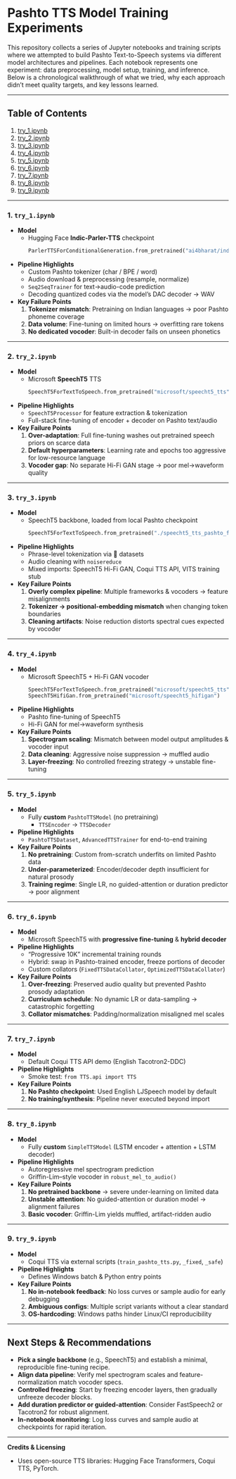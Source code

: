 # Pashto TTS Model Training Experiments

This repository collects a series of Jupyter notebooks and training scripts where we attempted to build Pashto Text-to-Speech systems via different model architectures and pipelines. Each notebook represents one experiment: data preprocessing, model setup, training, and inference. Below is a chronological walkthrough of what we tried, why each approach didn’t meet quality targets, and key lessons learned.

---

## Table of Contents

1. [try_1.ipynb](#1-try_1ipynb)  
2. [try_2.ipynb](#2-try_2ipynb)  
3. [try_3.ipynb](#3-try_3ipynb)  
4. [try_4.ipynb](#4-try_4ipynb)  
5. [try_5.ipynb](#5-try_5ipynb)  
6. [try_6.ipynb](#6-try_6ipynb)  
7. [try_7.ipynb](#7-try_7ipynb)  
8. [try_8.ipynb](#8-try_8ipynb)  
9. [try_9.ipynb](#9-try_9ipynb)

---

### 1. `try_1.ipynb`

- **Model**  
  - Hugging Face **Indic-Parler-TTS** checkpoint  
    ```python
    ParlerTTSForConditionalGeneration.from_pretrained("ai4bharat/indic-parler-tts")
    ```
- **Pipeline Highlights**  
  - Custom Pashto tokenizer (char / BPE / word)  
  - Audio download & preprocessing (resample, normalize)  
  - `Seq2SeqTrainer` for text→audio-code prediction  
  - Decoding quantized codes via the model’s DAC decoder → WAV  
- **Key Failure Points**  
  1. **Tokenizer mismatch**: Pretraining on Indian languages → poor Pashto phoneme coverage  
  2. **Data volume**: Fine-tuning on limited hours → overfitting rare tokens  
  3. **No dedicated vocoder**: Built-in decoder fails on unseen phonetics  

---

### 2. `try_2.ipynb`

- **Model**  
  - Microsoft **SpeechT5** TTS  
    ```python
    SpeechT5ForTextToSpeech.from_pretrained("microsoft/speecht5_tts")
    ```
- **Pipeline Highlights**  
  - `SpeechT5Processor` for feature extraction & tokenization  
  - Full-stack fine-tuning of encoder + decoder on Pashto text/audio  
- **Key Failure Points**  
  1. **Over-adaptation**: Full fine-tuning washes out pretrained speech priors on scarce data  
  2. **Default hyperparameters**: Learning rate and epochs too aggressive for low-resource language  
  3. **Vocoder gap**: No separate Hi-Fi GAN stage → poor mel→waveform quality  

---

### 3. `try_3.ipynb`

- **Model**  
  - SpeechT5 backbone, loaded from local Pashto checkpoint  
    ```python
    SpeechT5ForTextToSpeech.from_pretrained("./speecht5_tts_pashto_final")
    ```
- **Pipeline Highlights**  
  - Phrase-level tokenization via 🤗 datasets  
  - Audio cleaning with `noisereduce`  
  - Mixed imports: SpeechT5 Hi-Fi GAN, Coqui TTS API, VITS training stub  
- **Key Failure Points**  
  1. **Overly complex pipeline**: Multiple frameworks & vocoders → feature misalignments  
  2. **Tokenizer → positional-embedding mismatch** when changing token boundaries  
  3. **Cleaning artifacts**: Noise reduction distorts spectral cues expected by vocoder  

---

### 4. `try_4.ipynb`

- **Model**  
  - Microsoft SpeechT5 + Hi-Fi GAN vocoder  
    ```python
    SpeechT5ForTextToSpeech.from_pretrained("microsoft/speecht5_tts")
    SpeechT5HifiGan.from_pretrained("microsoft/speecht5_hifigan")
    ```
- **Pipeline Highlights**  
  - Pashto fine-tuning of SpeechT5  
  - Hi-Fi GAN for mel→waveform synthesis  
- **Key Failure Points**  
  1. **Spectrogram scaling**: Mismatch between model output amplitudes & vocoder input  
  2. **Data cleaning**: Aggressive noise suppression → muffled audio  
  3. **Layer-freezing**: No controlled freezing strategy → unstable fine-tuning  

---

### 5. `try_5.ipynb`

- **Model**  
  - Fully **custom** `PashtoTTSModel` (no pretraining)  
    - `TTSEncoder` → `TTSDecoder`
- **Pipeline Highlights**  
  - `PashtoTTSDataset`, `AdvancedTTSTrainer` for end-to-end training  
- **Key Failure Points**  
  1. **No pretraining**: Custom from-scratch underfits on limited Pashto data  
  2. **Under-parameterized**: Encoder/decoder depth insufficient for natural prosody  
  3. **Training regime**: Single LR, no guided-attention or duration predictor → poor alignment  

---

### 6. `try_6.ipynb`

- **Model**  
  - Microsoft SpeechT5 with **progressive fine-tuning** & **hybrid decoder**  
- **Pipeline Highlights**  
  - “Progressive 10K” incremental training rounds  
  - Hybrid: swap in Pashto-trained encoder, freeze portions of decoder  
  - Custom collators (`FixedTTSDataCollator`, `OptimizedTTSDataCollator`)  
- **Key Failure Points**  
  1. **Over-freezing**: Preserved audio quality but prevented Pashto prosody adaptation  
  2. **Curriculum schedule**: No dynamic LR or data-sampling → catastrophic forgetting  
  3. **Collator mismatches**: Padding/normalization misaligned mel scales  

---

### 7. `try_7.ipynb`

- **Model**  
  - Default Coqui TTS API demo (English Tacotron2-DDC)  
- **Pipeline Highlights**  
  - Smoke test: `from TTS.api import TTS`  
- **Key Failure Points**  
  1. **No Pashto checkpoint**: Used English LJSpeech model by default  
  2. **No training/synthesis**: Pipeline never executed beyond import  

---

### 8. `try_8.ipynb`

- **Model**  
  - Fully **custom** `SimpleTTSModel` (LSTM encoder + attention + LSTM decoder)  
- **Pipeline Highlights**  
  - Autoregressive mel spectrogram prediction  
  - Griffin-Lim–style vocoder in `robust_mel_to_audio()`  
- **Key Failure Points**  
  1. **No pretrained backbone** → severe under-learning on limited data  
  2. **Unstable attention**: No guided-attention or duration model → alignment failures  
  3. **Basic vocoder**: Griffin-Lim yields muffled, artifact-ridden audio  

---

### 9. `try_9.ipynb`

- **Model**  
  - Coqui TTS via external scripts (`train_pashto_tts.py`, `_fixed`, `_safe`)  
- **Pipeline Highlights**  
  - Defines Windows batch & Python entry points  
- **Key Failure Points**  
  1. **No in-notebook feedback**: No loss curves or sample audio for early debugging  
  2. **Ambiguous configs**: Multiple script variants without a clear standard  
  3. **OS-hardcoding**: Windows paths hinder Linux/CI reproducibility  

---

## Next Steps & Recommendations

- **Pick a single backbone** (e.g., SpeechT5) and establish a minimal, reproducible fine-tuning recipe.  
- **Align data pipeline**: Verify mel spectrogram scales and feature-normalization match vocoder specs.  
- **Controlled freezing**: Start by freezing encoder layers, then gradually unfreeze decoder blocks.  
- **Add duration predictor or guided-attention**: Consider FastSpeech2 or Tacotron2 for robust alignment.  
- **In-notebook monitoring**: Log loss curves and sample audio at checkpoints for rapid iteration.  

---

**Credits & Licensing**  
- Uses open-source TTS libraries: Hugging Face Transformers, Coqui TTS, PyTorch.  

